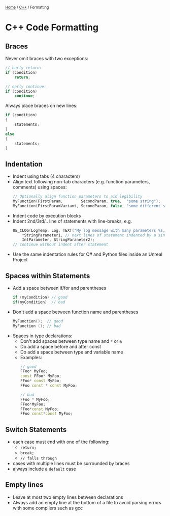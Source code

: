 <sub>[Home](../README.md) / [C++](./README.md) / Formatting </sub>

# C++ Code Formatting

## Braces

Never omit braces with two exceptions:
```cpp
// early return:
if (condition)
    return;

// early continue:
if (condition)
    continue;
```

Always place braces on new lines:
```cpp
if (condition)
{
    statements;
}
else
{
    statements;
}
```

## Indentation

- Indent using tabs (4 characters)
- Align text following non-tab characters (e.g. function parameters, comments) using spaces:
    ```cpp
    // Optionally align function parameters to aid legibility
    MyFunction(FirstParam,        SecondParam, true,  "some string");
    MyFunction(FirstParamVariant, SecondParam, false, "some different string");
    ```
- Indent code by execution blocks
- Indent 2nd/3rd/.. line of statements with line-breaks, e.g.
    ```cpp
    UE_CLOG(LogTemp, Log, TEXT("My log message with many parameters %s, %i, %s"),
        *StringParameter1, // next lines of statement indented by a single tab
        IntParameter, StringParaneter2);
    // continue without indent after statement
    ```
- Use the same indentation rules for C# and Python files inside an Unreal Project

## Spaces within Statements

- Add a space between if/for and parentheses
    ```cpp
    if (myCondition) // good
    if(myCondition)  // bad
    ```
- Don't add a space between function name and parentheses
    ```cpp
    MyFunction();  // good
    MyFunction (); // bad
    ```
- Spaces in type declarations:
    - Don't add spaces between type name and `*` or `&`
    - Do add a space before and after const
    - Do add a space between type and variable name
    - Examples:
        ```cpp
        // good
        FFoo* MyFoo;
        const FFoo* MyFoo;
        FFoo* const MyFoo;
        FFoo const * const MyFoo;

        // bad
        FFoo * MyFoo;
        FFoo*MyFoo;
        FFoo*const MyFoo;
        FFoo const*const MyFoo;
        ```

## Switch Statements

- each case must end with one of the following:
    - ``return;``
    - ``break;``
    - ``// falls through``
- cases with multiple lines must be surrounded by braces
- always include a ``default`` case

## Empty lines

- Leave at most two empty lines between declarations
- Always add an empty line at the bottom of a file to avoid parsing errors with some compilers such as gcc
